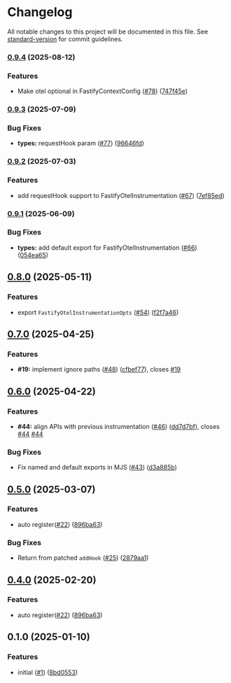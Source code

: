 # Changelog

All notable changes to this project will be documented in this file. See [standard-version](https://github.com/conventional-changelog/standard-version) for commit guidelines.

### [0.9.4](https://github.com/fastify/otel/compare/v0.9.3...v0.9.4) (2025-08-12)


### Features

* Make otel optional in FastifyContextConfig ([#78](https://github.com/fastify/otel/issues/78)) ([747f45e](https://github.com/fastify/otel/commit/747f45e4388faae91789867721ed02f18a2f8cfa))

### [0.9.3](https://github.com/fastify/otel/compare/v0.9.2...v0.9.3) (2025-07-09)


### Bug Fixes

* **types:** requestHook param ([#77](https://github.com/fastify/otel/issues/77)) ([96646fd](https://github.com/fastify/otel/commit/96646fda9111e70a8c346519469561ba3bc29234))

### [0.9.2](https://github.com/fastify/otel/compare/v0.9.1...v0.9.2) (2025-07-03)


### Features

* add requestHook support to FastifyOtelInstrumentation ([#67](https://github.com/fastify/otel/issues/67)) ([7ef85ed](https://github.com/fastify/otel/commit/7ef85ed7c095fbda38b4fd864e89a620658970b3))

### [0.9.1](https://github.com/fastify/otel/compare/v0.9.0...v0.9.1) (2025-06-09)


### Bug Fixes

* **types:** add default export for FastifyOtelInstrumentation ([#66](https://github.com/fastify/otel/issues/66)) ([054ea65](https://github.com/fastify/otel/commit/054ea65f076916f8218981144a4a8eb961e59d3e))

## [0.8.0](https://github.com/fastify/otel/compare/v0.7.0...v0.8.0) (2025-05-11)


### Features

* export `FastifyOtelInstrumentationOpts` ([#54](https://github.com/fastify/otel/issues/54)) ([f2f7a46](https://github.com/fastify/otel/commit/f2f7a46019aca5fa4b91c4141bba3b1258760fe9))

## [0.7.0](https://github.com/fastify/otel/compare/v0.6.0...v0.7.0) (2025-04-25)


### Features

* **#19:** implement ignore paths ([#48](https://github.com/fastify/otel/issues/48)) ([cfbef77](https://github.com/fastify/otel/commit/cfbef7772ca41386499de4210c19b869ac57ca43)), closes [#19](https://github.com/fastify/otel/issues/19)

## [0.6.0](https://github.com/fastify/otel/compare/v0.5.2...v0.6.0) (2025-04-22)


### Features

* **#44:** align APIs with previous instrumentation ([#46](https://github.com/fastify/otel/issues/46)) ([dd7d7bf](https://github.com/fastify/otel/commit/dd7d7bf512aeb3696d0b15a379263b5a3f0b1ecb)), closes [#44](https://github.com/fastify/otel/issues/44) [#44](https://github.com/fastify/otel/issues/44)


### Bug Fixes

* Fix named and default exports in MJS ([#43](https://github.com/fastify/otel/issues/43)) ([d3a885b](https://github.com/fastify/otel/commit/d3a885b9306346687067e69dc9943128c6cc79b1))

## [0.5.0](https://github.com/fastify/otel/compare/v0.3.0...v0.5.0) (2025-03-07)


### Features

* auto register([#22](https://github.com/fastify/otel/issues/22)) ([896ba63](https://github.com/fastify/otel/commit/896ba63d28f7c5d228353bd143b0467b6655deb9))


### Bug Fixes

* Return from patched `addHook` ([#25](https://github.com/fastify/otel/issues/25)) ([2879aa1](https://github.com/fastify/otel/commit/2879aa172d9721a464ffe73bafc295ad8fbbddb4))

## [0.4.0](https://github.com/fastify/otel/compare/v0.3.0...v0.4.0) (2025-02-20)


### Features

* auto register([#22](https://github.com/fastify/otel/issues/22)) ([896ba63](https://github.com/fastify/otel/commit/896ba63d28f7c5d228353bd143b0467b6655deb9))

## 0.1.0 (2025-01-10)


### Features

* initial ([#1](https://github.com/fastify/otel/issues/1)) ([8bd0553](https://github.com/fastify/otel/commit/8bd05537d1c1e5e05180c028b3d7fa7afc87f6a4))
